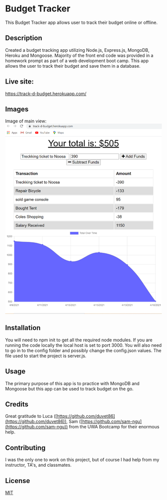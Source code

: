 # Budget Tracker
This Budget Tracker app allows user to track their budget online or offline. 

## Description 
Created a budget tracking app utilizing Node.js, Express.js, MongoDB, Heroku and Mongoose. Majority of the front end code was provided in a homework prompt as part of a web development boot camp. This app allows the user to track their budget and save them in a database.

## Live site: 
https://track-d-budget.herokuapp.com/

## Images
Image of main view:
![](./public/images/budget-tracker.png)


## Installation 
You will need to npm init to get all the required node modules. If you are running the code locally the local host is set to port 3000. You will also need to go in to the config folder and possibly change the config.json values. The file used to start the project is server.js.

## Usage 
The primary purpose of this app is to practice with MongoDB and Mongoose but this app can be used to track  budget on the go.

## Credits 
Great gratitude to Luca ([https://github.com/duvet86](https://github.com/duvet86)), Sam ([https://github.com/sam-ngu](https://github.com/sam-ngu)) from the UWA Bootcamp for their enormous help.
## Contributing 
I was the only one to work on this project, but of course I had help from my instructor, TA's, and classmates.

## License
[MIT](https://choosealicense.com/licenses/mit/)
